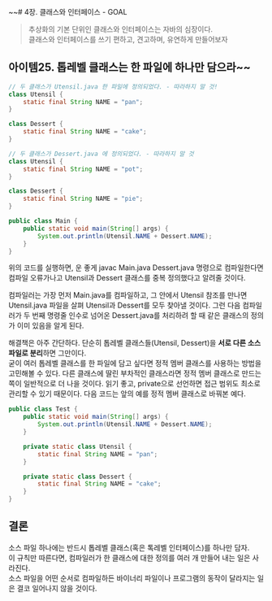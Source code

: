 ~~# 4장. 클래스와 인터페이스 - GOAL

> 추상화의 기본 단위인 클래스와 인터페이스는 자바의 심장이다.  
> 클래스와 인터페이스를 쓰기 편하고, 견고하며, 유연하게 만들어보자

## 아이템25. 톱레벨 클래스는 한 파일에 하나만 담으라~~

```java
// 두 클래스가 Utensil.java 한 파일에 정의되었다. - 따라하지 말 것!
class Utensil {
    static final String NAME = "pan";
}

class Dessert {
    static final String NAME = "cake";
}
```

```java
// 두 클래스가 Dessert.java 에 정의되었다. - 따라하지 말 것
class Utensil {
    static final String NAME = "pot";
}

class Dessert {
    static final String NAME = "pie";
}
```

```java
public class Main {
    public static void main(String[] args) {
        System.out.println(Utensil.NAME + Dessert.NAME);
    }
}
```

위의 코드를 실행하면, 운 좋게 javac Main.java Dessert.java 명령으로 컴파일한다면 컴파일 오류가나고 Utensil과 Dessert 클래스를 중복 정의했다고 알려줄 것이다.



컴파일러는 가장 먼저 Main.java를 컴파일하고, 그 안에서 Utensil 참조를 만나면 Utensil.java 파일을 살펴 Utensil과 Dessert를 모두 찾아낼 것이다. 그런 다음 컴파일러가 두 번째 명령줄 인수로 넘어온 Dessert.java를 처리하려 할 때 같은 클래스의 정의가 이미 있음을 알게 된다.



해결책은 아주 간단하다. 단순히 톱레벨 클래스들(Utensil, Dessert)을 **서로 다른 소스 파일로 분리**하면 그만이다.  
굳이 여러 톱레벨 클래스를 한 파일에 담고 싶다면 정적 멤버 클래스를 사용하는 방법을 고민해볼 수 있다. 다른 클래스에 딸린 부차적인 클래스라면 정적 멤버 클래스로 만드는 쪽이 일반적으로 더 나을 것이다. 읽기 좋고, private으로 선언하면 접근 범위도 최소로 관리할 수 있기 때문이다. 다음 코드는 앞의 예를 정적 멤버 클래스로 바꿔본 예다.

```java
public class Test {
    public static void main(String[] args) {
        System.out.println(Utensil.NAME + Dessert.NAME);
    }

    private static class Utensil {
        static final String NAME = "pan";
    }

    private static class Dessert {
        static final String NAME = "cake";
    }
}
```

## 결론

소스 파일 하나에는 반드시 톱레벨 클래스(혹은 톡레벨 인터페이스)를 하나만 담자.  
이 규칙만 따른다면, 컴파일러가 한 클래스에 대한 정의를 여러 개 만들어 내는 일은 사라진다.  
소스 파일을 어떤 순서로 컴파일하든 바이너리 파일이나 프로그램의 동작이 달라지는 일은 결코 일어나지 않을 것이다.